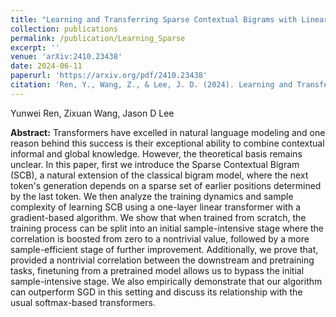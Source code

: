 ```yaml
---
title: "Learning and Transferring Sparse Contextual Bigrams with Linear Transformers"
collection: publications
permalink: /publication/Learning_Sparse
excerpt: ''
venue: 'arXiv:2410.23438'
date: 2024-06-11
paperurl: 'https://arxiv.org/pdf/2410.23438'
citation: 'Ren, Y., Wang, Z., & Lee, J. D. (2024). Learning and Transferring Sparse Contextual Bigrams with Linear Transformers. arXiv preprint arXiv:2410.23438.'
---
```

Yunwei Ren, Zixuan Wang, Jason D Lee

**Abstract:** Transformers have excelled in natural language modeling and one reason behind this success is their exceptional ability to combine contextual informal and global knowledge. However, the theoretical basis remains unclear. In this paper, first we introduce the Sparse Contextual Bigram (SCB), a natural extension of the classical bigram model, where the next token's generation depends on a sparse set of earlier positions determined by the last token. We then analyze the training dynamics and sample complexity of learning SCB using a one-layer linear transformer with a gradient-based algorithm. We show that when trained from scratch, the training process can be split into an initial sample-intensive stage where the correlation is boosted from zero to a nontrivial value, followed by a more sample-efficient stage of further improvement. Additionally, we prove that, provided a nontrivial correlation between the downstream and pretraining tasks, finetuning from a pretrained model allows us to bypass the initial sample-intensive stage. We also empirically demonstrate that our algorithm can outperform SGD in this setting and discuss its relationship with the usual softmax-based transformers.